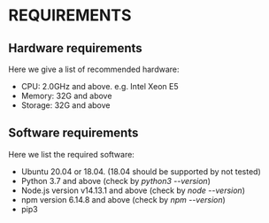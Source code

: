 # REQUIREMENTS

## Hardware requirements

Here we give a list of recommended hardware:

- CPU: 2.0GHz and above. e.g. Intel Xeon E5
- Memory: 32G and above
- Storage: 32G and above

## Software requirements
Here we list the required software:

- Ubuntu 20.04 or 18.04. (18.04 should be supported by not tested)
- Python 3.7 and above (check by *python3 --version*)
- Node.js version v14.13.1 and above (check by *node --version*)
- npm version 6.14.8 and above (check by *npm --version*)
- pip3